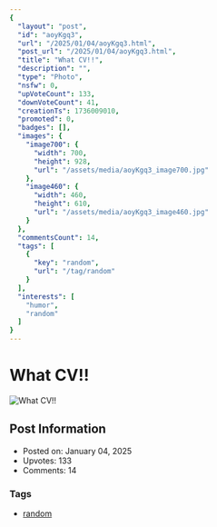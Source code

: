 ```yaml
---
{
  "layout": "post",
  "id": "aoyKgq3",
  "url": "/2025/01/04/aoyKgq3.html",
  "post_url": "/2025/01/04/aoyKgq3.html",
  "title": "What CV!!",
  "description": "",
  "type": "Photo",
  "nsfw": 0,
  "upVoteCount": 133,
  "downVoteCount": 41,
  "creationTs": 1736009010,
  "promoted": 0,
  "badges": [],
  "images": {
    "image700": {
      "width": 700,
      "height": 928,
      "url": "/assets/media/aoyKgq3_image700.jpg"
    },
    "image460": {
      "width": 460,
      "height": 610,
      "url": "/assets/media/aoyKgq3_image460.jpg"
    }
  },
  "commentsCount": 14,
  "tags": [
    {
      "key": "random",
      "url": "/tag/random"
    }
  ],
  "interests": [
    "humor",
    "random"
  ]
}
---
```


# What CV!!

![What CV!!](/assets/media/aoyKgq3_image700.jpg)

## Post Information

- Posted on: January 04, 2025
- Upvotes: 133
- Comments: 14

### Tags

- [random](/tag/random)
